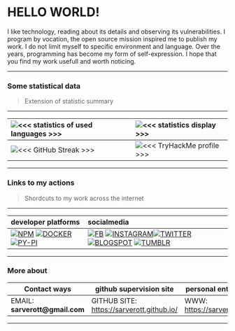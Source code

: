 # HELLO WORLD!

I like technology, reading about its details and observing its vulnerabilities. 
I program by vocation, the open source mission inspired me to publish my work. 
I do not limit myself to specific environment and language. 
Over the years, programming has become my form of self-expression. 
I hope that you find my work usefull and worth noticing.

---

### Some statistical data 

> Extension of statistic summary

---
| ![`<<< statistics of used languages >>>`][use-of-languages-statistics] | ![`<<< statistics display >>>`][main-raport-stats] |
| :--- | :--- |
| ![`<<< GitHub Streak >>>`][combo-stats] | ![`<<< TryHackMe profile >>>`][tryhackme] |

---
  
### Links to my actions  
> Shordcuts to my work across the internet

---

| developer platforms | socialmedia 
| :--- | :--- |
| [![NPM][npm-button]][npm-link] [![DOCKER][docker-button]][docker-link] [![PY-PI][pip-button]][pip-link] | [![FB][facebook-button]][facebook-link] [![INSTAGRAM][instagram-button]][instagram-link][![TWITTER][twitter-button]][twitter-link] [![BLOGSPOT][blogspot-button]][blogspot-link] [![TUMBLR][tumblr-button]][tumblr-link] |

---

### More about
| Contact ways | github supervision site | personal entry www |
| --- | --- | --- |
| EMAIL: __sarverott@gmail.com__ | GITHUB SITE: https://sarverott.github.io/ | WWW: https://sarverott.com/ |

---


[reddit-button]: https://img.shields.io/badge/Reddit-%23FF4500.svg?style=for-the-badge&logo=Reddit&logoColor=white
[reddit-link]: https://www.reddit.com/user/sarverott/
[facebook-button]: https://img.shields.io/badge/Facebook-1877F2.svg?style=for-the-badge&logo=Facebook&logoColor=white
[facebook-link]: https://www.facebook.com/sarverott
[instagram-button]: https://img.shields.io/badge/Instagram-E4405F.svg?style=for-the-badge&logo=Instagram&logoColor=white
[instagram-link]: https://www.instagram.com/sarverott/
[twitter-button]: https://img.shields.io/badge/Twitter-0D80D8.svg?style=for-the-badge&logo=X&logoColor=white
[twitter-link]: https://x.com/sarverott
[tumblr-button]: https://img.shields.io/badge/Tumblr-36465D.svg?style=for-the-badge&logo=Tumblr&logoColor=white
[tumblr-link]: https://sarverott.tumblr.com/
[blogspot-button]: https://img.shields.io/badge/Blogspot-FF5722.svg?style=for-the-badge&logo=Blogger&logoColor=white
[blogspot-link]:https://sarverott.blogspot.com/
[npm-button]: https://badgen.net/badge/icon/sarverott?icon=npm&color=red&label=NPM%20packages&labelColor=black
[npm-link]: https://www.npmjs.com/~sarverott
[docker-button]: https://badgen.net/badge/icon/sarverott?icon=docker&color=red&label=Docker%20containers&labelColor=black
[docker-link]: https://hub.docker.com/u/sarverott
[pip-button]: https://badgen.net/badge/icon/sarverott?icon=pypi&color=red&label=PyPi%20packages&labelColor=black
[pip-link]: https://pypi.org/user/sarverott/
[tryhackme]:  https://tryhackme-badges.s3.amazonaws.com/sarverott.png
[combo-stats]: https://streak-stats.demolab.com?user=sarverott&theme=shadow-red&text_color=888888
[main-raport-stats]: https://github-readme-stats.vercel.app/api?username=sarverott&show_icons=true&rank_icon=github&theme=shadow_red&include_all_commits=true
[use-of-languages-statistics]: https://github-readme-stats.vercel.app/api/top-langs/?username=sarverott&langs_count=8&theme=shadow_red&layout=compact&text_color=888888
